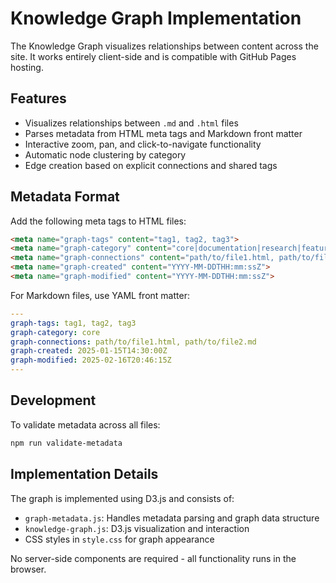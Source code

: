 # Knowledge Graph Implementation

The Knowledge Graph visualizes relationships between content across the site. It works entirely client-side and is compatible with GitHub Pages hosting.

## Features

- Visualizes relationships between `.md` and `.html` files
- Parses metadata from HTML meta tags and Markdown front matter
- Interactive zoom, pan, and click-to-navigate functionality
- Automatic node clustering by category
- Edge creation based on explicit connections and shared tags

## Metadata Format

Add the following meta tags to HTML files:

```html
<meta name="graph-tags" content="tag1, tag2, tag3">
<meta name="graph-category" content="core|documentation|research|feature|legal|community|labs">
<meta name="graph-connections" content="path/to/file1.html, path/to/file2.md">
<meta name="graph-created" content="YYYY-MM-DDTHH:mm:ssZ">
<meta name="graph-modified" content="YYYY-MM-DDTHH:mm:ssZ">
```

For Markdown files, use YAML front matter:

```yaml
---
graph-tags: tag1, tag2, tag3
graph-category: core
graph-connections: path/to/file1.html, path/to/file2.md
graph-created: 2025-01-15T14:30:00Z
graph-modified: 2025-02-16T20:46:15Z
---
```

## Development

To validate metadata across all files:

```bash
npm run validate-metadata
```

## Implementation Details

The graph is implemented using D3.js and consists of:

- `graph-metadata.js`: Handles metadata parsing and graph data structure
- `knowledge-graph.js`: D3.js visualization and interaction
- CSS styles in `style.css` for graph appearance

No server-side components are required - all functionality runs in the browser.